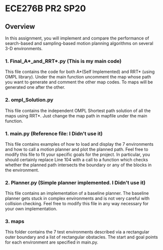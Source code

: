 # ECE276B PR2 SP20 

## Overview
In this assignment, you will implement and compare the performance of search-based and sampling-based motion planning algorithms on several 3-D environments.

### 1. Final_A*_and_RRT*.py (This is my main code) 
This file contains the code for both A*(Self Implemented) and RRT* (using OMPL library). 
Under the main function uncomment the map whose path you want to generate and comment the other map codes. To maps will be generated one after the other.

### 2. ompl_Solution.py
This file contains the independent OMPL Shortest path solution of all the maps using RRT*. Just change the map
path in mapfile under the main function.

### 1. main.py (Reference file: I Didn't use it)
This file contains examples of how to load and display the 7 environments and how to call a motion planner and plot the planned path. Feel free to modify this file to fit your specific goals for the project. In particular, you should certainly replace Line 104 with a call to a function which checks whether the planned path intersects the boundary or any of the blocks in the environment.

### 2. Planner.py (Simple planner implemented. I Didn't use it)
This file contains an implementation of a baseline planner. The baseline planner gets stuck in complex environments and is not very careful with collision checking. Feel free to modify this file in any way necessary for your own implementation.

### 3. maps
This folder contains the 7 test environments described via a rectangular outer boundary and a list of rectangular obstacles. The start and goal points for each environment are specified in main.py.


